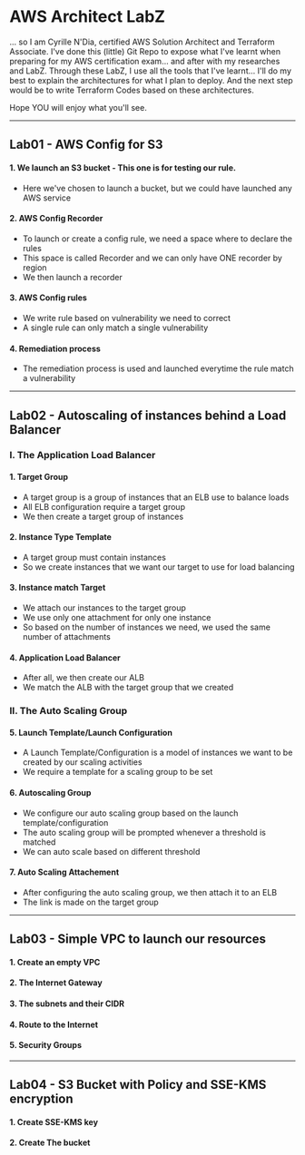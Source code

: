 # AWS Architect LabZ
... so I am Cyrille N'Dia, certified AWS Solution Architect and Terraform Associate.
I've done this (little) Git Repo to expose what I've learnt when preparing for my AWS certification exam... and after with my researches and LabZ.
Through these LabZ, I use all the tools that I've learnt... I'll do my best to explain the architectures for what I plan to deploy. And the next step would be to write Terraform Codes based on these architectures.

Hope YOU will enjoy what you'll see.

---
## Lab01 - AWS Config for S3
#### 1. We launch an S3 bucket - This one is for testing our rule.
- Here we've chosen to launch a bucket, but we could have launched any AWS service

#### 2. AWS Config Recorder
- To launch or create a config rule, we need a space where to declare the rules
- This space is called Recorder and we can only have ONE recorder by region
- We then launch a recorder

#### 3. AWS Config rules
- We write rule based on vulnerability we need to correct
- A single rule can only match a single vulnerability

#### 4. Remediation process
- The remediation process is used and launched everytime the rule match a vulnerability

---
## Lab02 - Autoscaling of instances behind a Load Balancer
### I. The Application Load Balancer
#### 1. Target Group
- A target group is a group of instances that an ELB use to balance loads
- All ELB configuration require a target group
- We then create a target group of instances

#### 2. Instance Type Template
- A target group must contain instances
- So we create instances that we want our target to use for load balancing

#### 3. Instance match Target
- We attach our instances to the target group
- We use only one attachment for only one instance
- So based on the number of instances we need, we used the same number of attachments

#### 4. Application Load Balancer
- After all, we then create our ALB
- We match the ALB with the target group that we created

### II. The Auto Scaling Group

#### 5. Launch Template/Launch Configuration
- A Launch Template/Configuration is a model of instances we want to be created by our scaling activities
- We require a template for a scaling group to be set

#### 6. Autoscaling Group
- We configure our auto scaling group based on the launch template/configuration
- The auto scaling group will be prompted whenever a threshold is matched
- We can auto scale based on different threshold

#### 7. Auto Scaling Attachement
- After configuring the auto scaling group, we then attach it to an ELB
- The link is made on the target group

---
## Lab03 - Simple VPC to launch our resources
#### 1. Create an empty VPC
#### 2. The Internet Gateway
#### 3. The subnets and their CIDR
#### 4. Route to the Internet
#### 5. Security Groups

---
## Lab04 - S3 Bucket with Policy and SSE-KMS encryption
#### 1. Create SSE-KMS key
#### 2. Create The bucket
